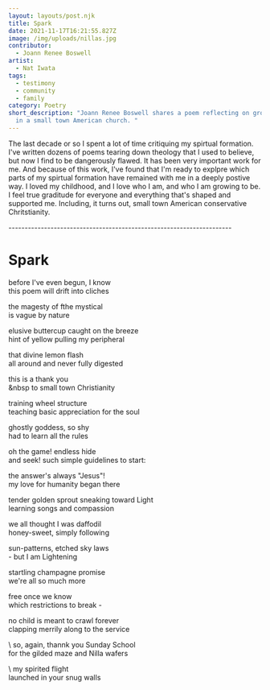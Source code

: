 ```yaml
---
layout: layouts/post.njk
title: Spark
date: 2021-11-17T16:21:55.827Z
image: /img/uploads/nillas.jpg
contributor:
  - Joann Renee Boswell
artist:
  - Nat Iwata
tags:
  - testimony
  - community
  - family
category: Poetry
short_description: "Joann Renee Boswell shares a poem reflecting on growing up
  in a small town American church. "
---
```

The last decade or so I spent a lot of time critiquing my spirtual formation. I've written dozens of poems tearing down theology that I used to believe, but now I find to be dangerously flawed. It has been very important work for me. And because of this work, I've found that I'm ready to explpre which parts of my spirtual formation have remained with me in a deeply postive way.  I loved my childhood, and I love who I am, and who I am growing to be. I feel true graditude for everyone and everything that's shaped and supported me. Including, it turns out, small town American conservative Chritstianity. 

\---------------------------------------------------------------------

# Spark

before I've even begun, I know\
this poem will drift into cliches

the magesty of fthe mystical\
is vague by nature

elusive buttercup caught on the breeze\
hint of yellow pulling my peripheral

that divine lemon flash\
all around and never fully digested

this is a thank you\
&nbsp  to small town Christianity

training wheel structure\
teaching basic appreciation for the soul

ghostly goddess, so shy\
had to learn all the rules

oh the game! endless hide\
and seek! such simple guidelines to start:

the answer's always "Jesus"!\
my love for humanity began there

tender golden sprout sneaking toward Light\
learning songs and compassion

we all thought I was daffodil\
honey-sweet, simply following

sun-patterns, etched sky laws\
             - but I am Lightening

startling champagne promise\
we're all so much more

free once we know\
which restrictions to break -

no child is meant to crawl forever\
clapping merrily along to the service 

\    so, again, thannk you Sunday School\
                    for the gilded maze and Nilla wafers

\    my spirited flight\
                                            launched in your snug walls